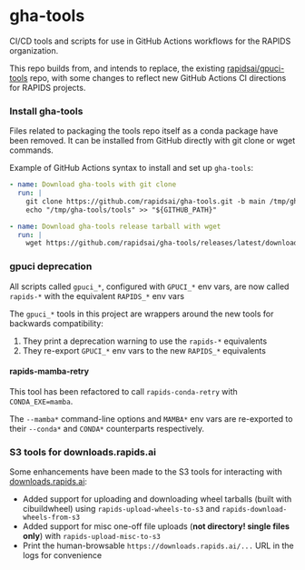# gha-tools

CI/CD tools and scripts for use in GitHub Actions workflows for the RAPIDS organization.

This repo builds from, and intends to replace, the existing [rapidsai/gpuci-tools](https://github.com/rapidsai/gpuci-tools) repo, with some changes to reflect new GitHub Actions CI directions for RAPIDS projects.

### Install gha-tools

Files related to packaging the tools repo itself as a conda package have been removed. It can be installed from GitHub directly with git clone or wget commands.

Example of GitHub Actions syntax to install and set up `gha-tools`:
```yml
- name: Download gha-tools with git clone
  run: |
    git clone https://github.com/rapidsai/gha-tools.git -b main /tmp/gha-tools
    echo "/tmp/gha-tools/tools" >> "${GITHUB_PATH}"

- name: Download gha-tools release tarball with wget
  run: |
    wget https://github.com/rapidsai/gha-tools/releases/latest/download/tools.tar.gz -O - | tar -xz -C /usr/local/bin
```

### gpuci deprecation

All scripts called `gpuci_*`, configured with `GPUCI_*` env vars, are now called `rapids-*` with the equivalent `RAPIDS_*` env vars

The `gpuci_*` tools in this project are wrappers around the new tools for backwards compatibility:
1. They print a deprecation warning to use the `rapids-*` equivalents
2. They re-export `GPUCI_*` env vars to the new `RAPIDS_*` equivalents

#### rapids-mamba-retry

This tool has been refactored to call `rapids-conda-retry` with `CONDA_EXE=mamba`.

The `--mamba*` command-line options and `MAMBA*` env vars are re-exported to their `--conda*` and `CONDA*` counterparts respectively.

### S3 tools for downloads.rapids.ai

Some enhancements have been made to the S3 tools for interacting with [downloads.rapids.ai](https://github.com/rapidsai/downloads):
* Added support for uploading and downloading wheel tarballs (built with cibuildwheel) using `rapids-upload-wheels-to-s3` and `rapids-download-wheels-from-s3`
* Added support for misc one-off file uploads (**not directory! single files only**) with `rapids-upload-misc-to-s3`
* Print the human-browsable `https://downloads.rapids.ai/...` URL in the logs for convenience
